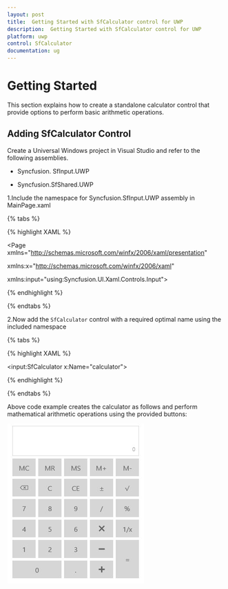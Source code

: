 ```yaml
---
layout: post
title:  Getting Started with SfCalculator control for UWP 
description:  Getting Started with SfCalculator control for UWP
platform: uwp
control: SfCalculator
documentation: ug
---
```


# Getting Started

This section explains how to create a standalone calculator control that provide options to perform basic arithmetic operations.

## Adding SfCalculator Control

Create a Universal Windows project in Visual Studio and refer to the following assemblies.

* Syncfusion. SfInput.UWP

* Syncfusion.SfShared.UWP

1.Include the namespace for Syncfusion.SfInput.UWP assembly in MainPage.xaml

{% tabs %}

{% highlight XAML %}
 
<Page xmlns="http://schemas.microsoft.com/winfx/2006/xaml/presentation"

xmlns:x="http://schemas.microsoft.com/winfx/2006/xaml"

xmlns:input="using:Syncfusion.UI.Xaml.Controls.Input">

{% endhighlight %}

{% endtabs %}

2.Now add the `SfCalculator` control with a required optimal name using the included namespace

{% tabs %}

{% highlight XAML %}

<input:SfCalculator x:Name="calculator">

{% endhighlight %}

{% endtabs %}

Above code example creates the calculator as follows and perform mathematical arithmetic operations using the provided buttons:

![](SfCalculator-images/SfCalculator-img1.jpeg)